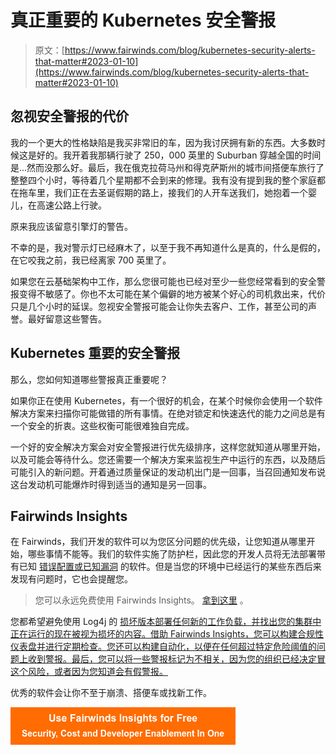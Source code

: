 # 真正重要的 Kubernetes 安全警报

> 原文：[https://www.fairwinds.com/blog/kubernetes-security-alerts-that-matter#2023-01-10](https://www.fairwinds.com/blog/kubernetes-security-alerts-that-matter#2023-01-10)

 ## **忽视安全警报的代价**

我的一个更大的性格缺陷是我买非常旧的车，因为我讨厌拥有新的东西。大多数时候这是好的。我开着我那辆行驶了 250，000 英里的 Suburban 穿越全国的时间是...然而没那么好。最后，我在俄克拉荷马州和得克萨斯州的城市间搭便车旅行了整整四个小时，等待着几个星期都不会到来的修理。我有没有提到我的整个家庭都在拖车里，我们正在去圣诞假期的路上，接我们的人开车送我们，她抱着一个婴儿，在高速公路上行驶。

原来我应该留意引擎灯的警告。

不幸的是，我对警示灯已经麻木了，以至于我不再知道什么是真的，什么是假的，在它咬我之前，我已经离家 700 英里了。

如果您在云基础架构中工作，那么您很可能也已经对至少一些您经常看到的安全警报变得不敏感了。你也不太可能在某个偏僻的地方被某个好心的司机救出来，代价只是几个小时的延误。忽视安全警报可能会让你失去客户、工作，甚至公司的声誉。最好留意这些警告。

## **Kubernetes 重要的安全警报**

那么，您如何知道哪些警报真正重要呢？

如果你正在使用 Kubernetes，有一个很好的机会，在某个时候你会使用一个软件解决方案来扫描你可能做错的所有事情。在绝对锁定和快速迭代的能力之间总是有一个安全的折衷。这些权衡可能很难独自完成。

一个好的安全解决方案会对安全警报进行优先级排序，这样您就知道从哪里开始，以及可能会等待什么。您还需要一个解决方案来监视生产中运行的东西，以及随后可能引入的新问题。开着通过质量保证的发动机出门是一回事，当召回通知发布说这台发动机可能爆炸时得到适当的通知是另一回事。

## **Fairwinds Insights**

在 Fairwinds，我们开发的软件可以为您区分问题的优先级，让您知道从哪里开始，哪些事情不能等。我们的软件实施了防护栏，因此您的开发人员将无法部署带有已知 [错误配置或已知漏洞](https://www.fairwinds.com/blog/kubernetes-misconfigurations) 的软件。但是当您的环境中已经运行的某些东西后来发现有问题时，它也会提醒您。

> 您可以永远免费使用 Fairwinds Insights。 [拿到这里](https://www.fairwinds.com/coming-soon) 。

您都希望避免使用 Log4j 的 [损坏版本部署任何新的工作负载，并找出您的集群中正在运行的现在被视为损坏的内容。借助 Fairwinds Insights，您可以构建合规性仪表盘并进行定期检查。您还可以构建自动化，以便在任何超过特定危险阈值的问题上收到警报。最后，您可以将一些警报标记为不相关，因为您的组织已经决定冒这个风险，或者因为您知道会有假警报。](https://www.fairwinds.com/blog/how-fairwinds-insights-can-help-you-identify-log4j-container-vulnerabilities)

优秀的软件会让你不至于崩溃、搭便车或找新工作。

[![Use Fairwinds Insights for Free Security, Cost and Developer Enablement In One](img/7c86296320eb01b215d8e2755e9c5b9d.png)](https://cta-redirect.hubspot.com/cta/redirect/2184645/34aa4987-a1f9-438a-a145-d7d82d5c479a)